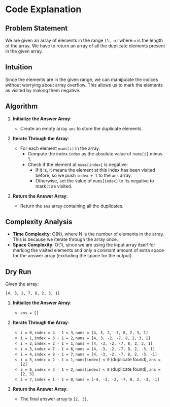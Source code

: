 # Code Explanation

## Problem Statement
We are given an array of elements in the range `[1, n]` where `n` is the length of the array. We have to return an array of all the duplicate elements present in the given array.

## Intuition
Since the elements are in the given range, we can manipulate the indices without worrying about array overflow. This allows us to mark the elements as visited by making them negative.

## Algorithm

1. **Initialize the Answer Array**:
   - Create an empty array `ans` to store the duplicate elements.

2. **Iterate Through the Array**:
   - For each element `nums[i]` in the array:
     - Compute the index `index` as the absolute value of `nums[i]` minus 1.
     - Check if the element at `nums[index]` is negative:
       - If it is, it means the element at this index has been visited before, so we push `index + 1` to the `ans` array.
       - Otherwise, set the value of `nums[index]` to its negative to mark it as visited.

3. **Return the Answer Array**:
   - Return the `ans` array containing all the duplicates.


## Complexity Analysis

- **Time Complexity**: O(N), where N is the number of elements in the array. This is because we iterate through the array once.
- **Space Complexity**: O(1), since we are using the input array itself for marking the visited elements and only a constant amount of extra space for the answer array (excluding the space for the output).

## Dry Run

Given the array:
```
[4, 3, 2, 7, 8, 2, 3, 1]
```

1. **Initialize the Answer Array**:
   - `ans = []`

2. **Iterate Through the Array**:
   - `i = 0`, `index = 4 - 1 = 3`, `nums = [4, 3, 2, -7, 8, 2, 3, 1]`
   - `i = 1`, `index = 3 - 1 = 2`, `nums = [4, 3, -2, -7, 8, 2, 3, 1]`
   - `i = 2`, `index = 2 - 1 = 1`, `nums = [4, -3, -2, -7, 8, 2, 3, 1]`
   - `i = 3`, `index = 7 - 1 = 6`, `nums = [4, -3, -2, -7, 8, 2, -3, 1]`
   - `i = 4`, `index = 8 - 1 = 7`, `nums = [4, -3, -2, -7, 8, 2, -3, -1]`
   - `i = 5`, `index = 2 - 1 = 1`, `nums[index] < 0` (duplicate found), `ans = [2]`
   - `i = 6`, `index = 3 - 1 = 2`, `nums[index] < 0` (duplicate found), `ans = [2, 3]`
   - `i = 7`, `index = 1 - 1 = 0`, `nums = [-4, -3, -2, -7, 8, 2, -3, -1]`

3. **Return the Answer Array**:
   - The final answer array is `[2, 3]`.